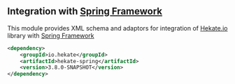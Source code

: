 ## Integration with [Spring Framework](https://projects.spring.io/spring-framework/)
 
This module provides XML schema and adaptors for integration of [Hekate.io](https://github.com/hekate-io/hekate) library
with [Spring Framework](https://projects.spring.io/spring-framework/) 

 
 ```xml
 <dependency>
     <groupId>io.hekate</groupId>
     <artifactId>hekate-spring</artifactId>
     <version>3.8.0-SNAPSHOT</version>
 </dependency>
 ```
